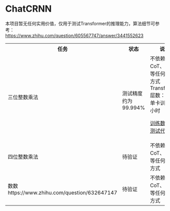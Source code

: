 # ChatCRNN

本项目暂无任何实用价值，仅用于测试Transformer的推理能力，算法细节可参考：<br>
https://www.zhihu.com/question/605567747/answer/3441552623

<table>
<tr><th>任务</th><th>状态</th><th>说明</th></tr>
<tr><td>三位整数乘法</td><td>
<br>
测试精度约为99.994%</td><td>
不依赖CoT、编程等任何辅助方式<br>
Transformer层数：7<br>
单卡训练半小时<br>

[训练数据集](./dataset_m3.py)
[测试代码](https://github.com/myhub/tr/releases/download/2.8.1/ChatCRNN_m3.zip)

</td></tr>
<tr><td>四位整数乘法</td><td>待验证</td><td>不依赖CoT、编程等任何辅助方式</td></tr>
<tr><td>数数 
https://www.zhihu.com/question/632647147
</td><td>待验证</td><td>不依赖CoT、编程等任何辅助方式</td></tr>
</table>

<!-- **状态说明**<br>
完美解决：指推理精度达到100% -->
